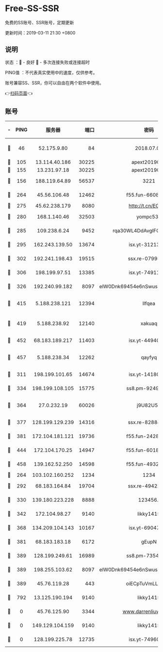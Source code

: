 # Free-SS-SSR

免费的SS账号、SSR账号，定期更新

更新时间：2019-03-11 21:30 +0800

## 说明

状态     ：🙂 - 良好 🙁 - 多次连接失败或连接超时

PING值   ：不代表真实使用中的速度，仅供参考。

账号兼容SS、SSR，你可以自由在两个软件中使用。

👉[扫码页面](https://liesauer.github.io/Free-SS-SSR/)👈

## 账号

|-|PING|服务器|端口|密码|加密方式|区域|
|:----:|:----:|:-----:|-----:|:----:|:----:|:----:|
|🙂|46|52.175.9.80|84|2018.07.07|chacha20-ietf-poly1305|HK|
|🙂|105|13.114.40.186|30225|apext2019006|chacha20|JP|
|🙂|155|13.231.97.18|30225|apext2019006|chacha20|JP|
|🙂|156|188.119.64.89|56537|3221|aes-256-cfb|RU|
|🙂|264|45.56.106.48|12462|f55.fun-66086122|aes-256-cfb|US|
|🙂|275|45.62.238.179|8080|http://t.cn/EGJIyrl|rc4-md5|CA|
|🙂|280|168.1.140.46|32503|yompc535|aes-256-cfb|AU|
|🙂|285|109.238.6.24|9452|rqa30WL4DdAvgIFG6Fs3znzTa|aes-256-cfb|FR|
|🙂|295|162.243.139.50|13674|isx.yt-31213260|aes-256-cfb|US|
|🙂|302|192.241.198.43|19515|ssx.re-07995804|aes-256-cfb|US|
|🙂|306|198.199.97.51|13385|isx.yt-74911301|aes-256-cfb|US|
|🙂|326|192.240.99.182|8097|eIW0Dnk69454e6nSwuspv9DmS201tQ0D|aes-256-cfb|US|
|🙂|415|5.188.238.121|12394|llfqea|chacha20-ietf-poly1305|BR|
|🙂|419|5.188.238.92|12140|xakuaq|chacha20-ietf-poly1305|BR|
|🙂|452|68.183.189.217|11403|isx.yt-44940799|aes-256-cfb|SG|
|🙂|457|5.188.238.34|12262|qayfyq|chacha20-ietf-poly1305|BR|
|🙂|311|198.199.101.65|14674|isx.yt-14180175|aes-256-cfb|US|
|🙂|334|198.199.108.105|15775|ss8.pm-92495647|aes-256-cfb|US|
|🙂|364|27.0.232.19|60026|j9U82U53|xchacha20-ietf-poly1305|HK|
|🙂|377|128.199.129.239|14316|ssx.re-82884853|aes-256-cfb|SG|
|🙂|381|172.104.181.121|19736|f55.fun-24285581|aes-256-cfb|SG|
|🙂|444|172.104.170.25|14947|f55.fun-60187573|aes-256-cfb|SG|
|🙂|458|139.162.52.250|14598|f55.fun-49326639|aes-256-cfb|SG|
|🙁|264|103.102.160.252|1234|1234|rc4-md5|JP|
|🙁|292|68.183.164.84|19704|ssx.re-49422223|aes-256-cfb|US|
|🙁|330|139.180.223.228|8888|123456..|aes-256-cfb|JP|
|🙁|342|172.104.98.27|9140|likky1415|aes-256-cfb|JP|
|🙁|368|134.209.104.143|10167|isx.yt-69047403|aes-256-cfb|SG|
|🙁|381|68.183.183.18|6172|gEupN|aes-256-cfb|SG|
|🙁|389|128.199.249.61|16989|ss8.pm-73548134|aes-256-cfb|SG|
|🙁|389|198.255.103.62|8097|eIW0Dnk69454e6nSwuspv9DmS201tQ0D|aes-256-cfb|US|
|🙁|389|45.76.119.28|443|oiECpTuVmLLxk4Ts|aes-256-cfb|AU|
|🙁|792|13.125.190.194|9140|likky1415|aes-256-cfb|KR|
|🙁|0|45.76.125.90|3344|www.darrenliuwei.com|aes-256-cfb|AU|
|🙁|0|149.129.104.159|9140|likky1415|aes-256-cfb|HK|
|🙁|0|128.199.225.78|12735|isx.yt-74960078|aes-256-cfb|SG|
